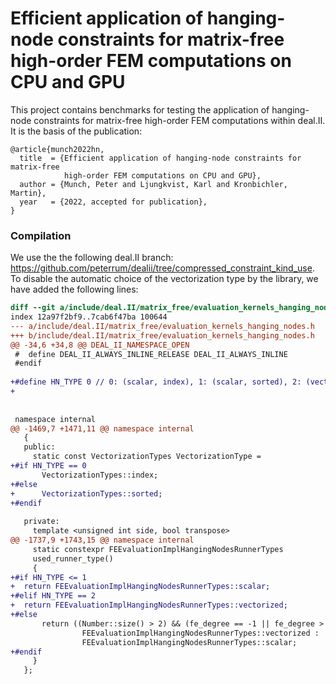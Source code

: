 # Efficient application of hanging-node constraints for matrix-free high-order FEM computations on CPU and GPU

This project contains benchmarks for testing the application of hanging-node constraints for matrix-free high-order FEM computations within deal.II. It is the basis of the publication:

```
@article{munch2022hn,
  title  = {Efficient application of hanging-node constraints for matrix-free 
            high-order FEM computations on CPU and GPU},
  author = {Munch, Peter and Ljungkvist, Karl and Kronbichler, Martin},
  year   = {2022, accepted for publication},
}
```

### Compilation

We use the the following deal.II branch: https://github.com/peterrum/dealii/tree/compressed_constraint_kind_use. To disable the automatic choice of the vectorization type by the library, we have added the following lines:

```diff
diff --git a/include/deal.II/matrix_free/evaluation_kernels_hanging_nodes.h b/include/deal.II/matrix_free/evaluation_kernels_hanging_nodes.h
index 12a97f2bf9..7cab6f47ba 100644
--- a/include/deal.II/matrix_free/evaluation_kernels_hanging_nodes.h
+++ b/include/deal.II/matrix_free/evaluation_kernels_hanging_nodes.h
@@ -34,6 +34,8 @@ DEAL_II_NAMESPACE_OPEN
 #  define DEAL_II_ALWAYS_INLINE_RELEASE DEAL_II_ALWAYS_INLINE
 #endif
 
+#define HN_TYPE 0 // 0: (scalar, index), 1: (scalar, sorted), 2: (vectorized)
+
 
 
 namespace internal
@@ -1469,7 +1471,11 @@ namespace internal
   {
   public:
     static const VectorizationTypes VectorizationType =
+#if HN_TYPE == 0
       VectorizationTypes::index;
+#else
+      VectorizationTypes::sorted;
+#endif
 
   private:
     template <unsigned int side, bool transpose>
@@ -1737,9 +1743,15 @@ namespace internal
     static constexpr FEEvaluationImplHangingNodesRunnerTypes
     used_runner_type()
     {
+#if HN_TYPE <= 1
+  return FEEvaluationImplHangingNodesRunnerTypes::scalar;
+#elif HN_TYPE == 2
+  return FEEvaluationImplHangingNodesRunnerTypes::vectorized;
+#else
       return ((Number::size() > 2) && (fe_degree == -1 || fe_degree > 2)) ?
                FEEvaluationImplHangingNodesRunnerTypes::vectorized :
                FEEvaluationImplHangingNodesRunnerTypes::scalar;
+#endif
     }
   };
```
